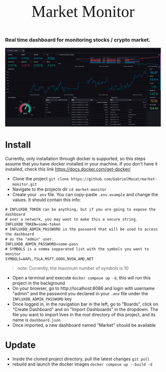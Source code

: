 <p align="center" style="font-size: 52px; font-family: 'Apple SD Gothic Neo',serif">Market Monitor</p>

### Real time dashboard for monitoring stocks / crypto market.

<p align="center"> <img alt="" src="docs/dashboard.png"> </p>

# Install

Currently, only installation through docker is supported, so this steps assume that
you have docker installed in your machine. If you don't have it installed, check this 
link https://docs.docker.com/get-docker/

- Clone the project `git clone https://github.com/GabrielMusat/market-monitor.git`
- Navigate to the projects dir `cd market-monitor`
- Create your `.env` file. You can copy-paste `.env.example` and change the values.
It should contain this info:
```dotenv
# INFLUXDB_TOKEN can be anything, but if you are going to expose the dashboard
# over a network, you may want to make this a secure string.
INFLUXDB_TOKEN=some-token
# INFLUXDB_ADMIN_PASSWORD is the password that will be used to access the dashboard
# as the "admin" user.
INFLUXDB_ADMIN_PASSWORD=some-pass
# SYMBOLS is a comma sepparated list with the symbols you want to monitor
SYMBOLS=AAPL,TSLA,MSFT,GOOG,NVDA,AMD,NET
```
> note: Currently, the maximum number of symbols is 10
- Open a terminal and execute `docker compose up -d`, this will run this project in the background
- On your browser, go to http://localhost:8086 and login with username "admin" and
the password you declared in your `.env` file under the `INFLUXDB_ADMIN_PASSWORD` key
- Once logged in, in the navigation bar in the left, go to "Boards", click on "Create Dashboard"
and on "Import Dashboards" in the dropdown. The file you want to import lives in the root directory
of this project, and its name is `dashboard.json`
- Once imported, a new dashboard named "Market" should be available

# Update

- Inside the cloned project directory, pull the latest changes `git pull`
- rebuild and launch the docker images `docker compose up --build -d`